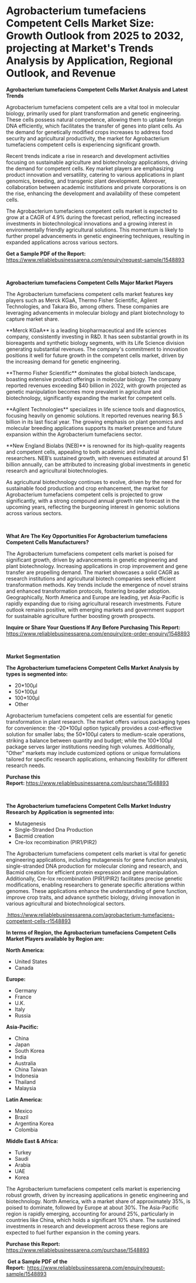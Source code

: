 <p><h1>Agrobacterium tumefaciens Competent Cells Market Size: Growth Outlook from 2025 to 2032, projecting at Market's Trends Analysis by Application, Regional Outlook, and Revenue</h1></p><p><strong>Agrobacterium tumefaciens Competent Cells Market Analysis and Latest Trends</strong></p>
<p><p>Agrobacterium tumefaciens competent cells are a vital tool in molecular biology, primarily used for plant transformation and genetic engineering. These cells possess natural competence, allowing them to uptake foreign DNA efficiently, which facilitates the transfer of genes into plant cells. As the demand for genetically modified crops increases to address food security and agricultural productivity, the market for Agrobacterium tumefaciens competent cells is experiencing significant growth.</p><p>Recent trends indicate a rise in research and development activities focusing on sustainable agriculture and biotechnology applications, driving the demand for competent cells. Key market players are emphasizing product innovation and versatility, catering to various applications in plant genomics, breeding, and transgenic plant development. Moreover, collaboration between academic institutions and private corporations is on the rise, enhancing the development and availability of these competent cells.</p><p>The Agrobacterium tumefaciens competent cells market is expected to grow at a CAGR of 4.9% during the forecast period, reflecting increased investments in biotechnological innovations and a growing interest in environmentally friendly agricultural solutions. This momentum is likely to further propel advancements in genetic engineering techniques, resulting in expanded applications across various sectors.</p></p>
<p><strong>Get a Sample PDF of the Report:&nbsp;</strong> <a href="https://www.reliablebusinessarena.com/enquiry/request-sample/1548893?utm_campaign=2514&utm_medium=2&utm_source=Github&utm_content=ia&utm_term=19042025&utm_id=agrobacterium-tumefaciens-competent-cells">https://www.reliablebusinessarena.com/enquiry/request-sample/1548893</a></p>
<p>&nbsp;</p>
<p><strong>Agrobacterium tumefaciens Competent Cells Major Market Players</strong></p>
<p><p>The Agrobacterium tumefaciens competent cells market features key players such as Merck KGaA, Thermo Fisher Scientific, Agilent Technologies, and Takara Bio, among others. These companies are leveraging advancements in molecular biology and plant biotechnology to capture market share.</p><p>**Merck KGaA** is a leading biopharmaceutical and life sciences company, consistently investing in R&D. It has seen substantial growth in its bioreagents and synthetic biology segments, with its Life Science division generating substantial revenues. The company's commitment to innovation positions it well for future growth in the competent cells market, driven by the increasing demand for genetic engineering.</p><p>**Thermo Fisher Scientific** dominates the global biotech landscape, boasting extensive product offerings in molecular biology. The company reported revenues exceeding $40 billion in 2022, with growth projected as genetic manipulation becomes more prevalent in agriculture and biotechnology, significantly expanding the market for competent cells.</p><p>**Agilent Technologies** specializes in life science tools and diagnostics, focusing heavily on genomic solutions. It reported revenues nearing $6.5 billion in its last fiscal year. The growing emphasis on plant genomics and molecular breeding applications supports its market presence and future expansion within the Agrobacterium tumefaciens sector.</p><p>**New England Biolabs (NEB)** is renowned for its high-quality reagents and competent cells, appealing to both academic and industrial researchers. NEB’s sustained growth, with revenues estimated at around $1 billion annually, can be attributed to increasing global investments in genetic research and agricultural biotechnologies.</p><p>As agricultural biotechnology continues to evolve, driven by the need for sustainable food production and crop enhancement, the market for Agrobacterium tumefaciens competent cells is projected to grow significantly, with a strong compound annual growth rate forecast in the upcoming years, reflecting the burgeoning interest in genomic solutions across various sectors.</p></p>
<p>&nbsp;</p>
<p><strong>What Are The Key Opportunities For Agrobacterium tumefaciens Competent Cells Manufacturers?</strong></p>
<p><p>The Agrobacterium tumefaciens competent cells market is poised for significant growth, driven by advancements in genetic engineering and plant biotechnology. Increasing applications in crop improvement and gene transfer are propelling demand. The market showcases a solid CAGR as research institutions and agricultural biotech companies seek efficient transformation methods. Key trends include the emergence of novel strains and enhanced transformation protocols, fostering broader adoption. Geographically, North America and Europe are leading, yet Asia-Pacific is rapidly expanding due to rising agricultural research investments. Future outlook remains positive, with emerging markets and government support for sustainable agriculture further boosting growth prospects.</p></p>
<p><strong>Inquire or Share Your Questions If Any Before Purchasing This Report:</strong> <a href="https://www.reliablebusinessarena.com/enquiry/pre-order-enquiry/1548893?utm_campaign=2514&utm_medium=2&utm_source=Github&utm_content=ia&utm_term=19042025&utm_id=agrobacterium-tumefaciens-competent-cells">https://www.reliablebusinessarena.com/enquiry/pre-order-enquiry/1548893</a></p>
<p>&nbsp;</p>
<p><strong>Market Segmentation</strong></p>
<p><strong>The Agrobacterium tumefaciens Competent Cells Market Analysis by types is segmented into:</strong></p>
<p><ul><li>20*100μl</li><li>50*100μl</li><li>100*100μl</li><li>Other</li></ul></p>
<p><p>Agrobacterium tumefaciens competent cells are essential for genetic transformation in plant research. The market offers various packaging types for convenience: the -20*100μl option typically provides a cost-effective solution for smaller labs; the 50*100μl caters to medium-scale operations, striking a balance between quantity and budget; while the 100*100μl package serves larger institutions needing high volumes. Additionally, "Other" markets may include customized options or unique formulations tailored for specific research applications, enhancing flexibility for different research needs.</p></p>
<p><strong>Purchase this Report:&nbsp;</strong><a href="https://www.reliablebusinessarena.com/purchase/1548893?utm_campaign=2514&utm_medium=2&utm_source=Github&utm_content=ia&utm_term=19042025&utm_id=agrobacterium-tumefaciens-competent-cells">https://www.reliablebusinessarena.com/purchase/1548893</a></p>
<p>&nbsp;</p>
<p><strong>The Agrobacterium tumefaciens Competent Cells Market Industry Research by Application is segmented into:</strong></p>
<p><ul><li>Mutagenesis</li><li>Single-Stranded Dna Production</li><li>Bacmid creation</li><li>Cre-lox recombination (PIR1/PIR2)</li></ul></p>
<p><p>The Agrobacterium tumefaciens competent cells market is vital for genetic engineering applications, including mutagenesis for gene function analysis, single-stranded DNA production for molecular cloning and research, and Bacmid creation for efficient protein expression and gene manipulation. Additionally, Cre-lox recombination (PIR1/PIR2) facilitates precise genetic modifications, enabling researchers to generate specific alterations within genomes. These applications enhance the understanding of gene function, improve crop traits, and advance synthetic biology, driving innovation in various agricultural and biotechnological sectors.</p></p>
<p><a href="https://www.reliablebusinessarena.com/agrobacterium-tumefaciens-competent-cells-r1548893?utm_campaign=2514&utm_medium=2&utm_source=Github&utm_content=ia&utm_term=19042025&utm_id=agrobacterium-tumefaciens-competent-cells">&nbsp;https://www.reliablebusinessarena.com/agrobacterium-tumefaciens-competent-cells-r1548893</a></p>
<p><strong>In terms of Region, the Agrobacterium tumefaciens Competent Cells Market Players available by Region are:</strong></p>
<p>
    <p> <strong> North America: </strong>
        <ul>
            <li>United States</li>
            <li>Canada</li>
        </ul>
        </p> 
    <p> <strong> Europe: </strong>
        <ul>
            <li>Germany</li>
            <li>France</li>
            <li>U.K.</li>
            <li>Italy</li>
            <li>Russia</li>
        </ul>
        </p> 
    <p> <strong> Asia-Pacific: </strong>
        <ul>
            <li>China</li>
            <li>Japan</li>
            <li>South Korea</li>
            <li>India</li>
            <li>Australia</li>
            <li>China Taiwan</li>
            <li>Indonesia</li>
            <li>Thailand</li>
            <li>Malaysia</li>
        </ul>
        </p> 
    <p> <strong> Latin America: </strong>
        <ul>
            <li>Mexico</li>
            <li>Brazil</li>
            <li>Argentina Korea</li>
            <li>Colombia</li>
        </ul>
        </p> 
    <p> <strong> Middle East & Africa: </strong>
        <ul>
            <li>Turkey</li>
            <li>Saudi</li>
            <li>Arabia</li>
            <li>UAE</li>
            <li>Korea</li>
        </ul>
    </p>
    </p>
<p><p>The Agrobacterium tumefaciens competent cells market is experiencing robust growth, driven by increasing applications in genetic engineering and biotechnology. North America, with a market share of approximately 35%, is poised to dominate, followed by Europe at about 30%. The Asia-Pacific region is rapidly emerging, accounting for around 25%, particularly in countries like China, which holds a significant 10% share. The sustained investments in research and development across these regions are expected to fuel further expansion in the coming years.</p></p>
<p><strong>Purchase this Report: </strong><a href="https://www.reliablebusinessarena.com/purchase/1548893?utm_campaign=2514&utm_medium=2&utm_source=Github&utm_content=ia&utm_term=19042025&utm_id=agrobacterium-tumefaciens-competent-cells">https://www.reliablebusinessarena.com/purchase/1548893</a></p>
<p>&nbsp;<strong>Get a Sample PDF of the Report:&nbsp;&nbsp;</strong><a href="https://www.reliablebusinessarena.com/enquiry/request-sample/1548893?utm_campaign=2514&utm_medium=2&utm_source=Github&utm_content=ia&utm_term=19042025&utm_id=agrobacterium-tumefaciens-competent-cells">https://www.reliablebusinessarena.com/enquiry/request-sample/1548893</a></p>
<p><strong></strong></p>
<p><p></p><p></p><p></p></p>